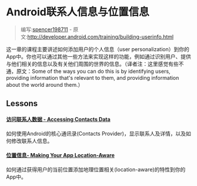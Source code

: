 # Android联系人信息与位置信息

> 编写:[spencer198711](https://github.com/spencer198711) - 原文:<http://developer.android.com/training/building-userinfo.html>

这一章的课程主要讲述如何添加用户的个人信息（user personalization）到你的App中。你也可以通过其他一些方法来实现这样的功能，例如通过识别用户、提供与他们相关的信息以及有关他们周围的世界的信息。（译者注：这里感觉有些不通，原文：Some of the ways you can do this is by identifying users, providing information that's relevant to them, and providing information about the world around them.）

## Lessons

#### [访问联系人数据 - Accessing Contacts Data](contacts-provider/index.html)
  如何使用Android的核心通讯录(Contacts Provider)，显示联系人及详情，以及如何修改联系人信息。

#### [位置信息- Making Your App Location-Aware](location/index.html)
  如何通过获得用户的当前位置添加地理位置相关(location-aware)的特性到你的App中。
